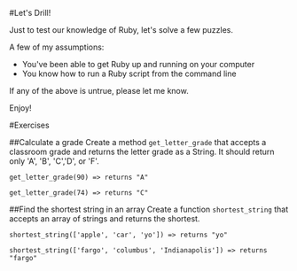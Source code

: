 #Let's Drill!

Just to test our knowledge of Ruby, let's solve a few puzzles.

A few of my assumptions:
- You've been able to get Ruby up and running on your computer
- You know how to run a Ruby script from the command line

If any of the above is untrue, please let me know.

Enjoy!


#Exercises

##Calculate a grade
Create a method `get_letter_grade` that accepts a classroom grade and returns the letter grade as a String. It should return only 'A', 'B', 'C','D', or 'F'.

```
get_letter_grade(90) => returns "A"

get_letter_grade(74) => returns "C"
```

##Find the shortest string in an array
Create a function `shortest_string` that accepts an array of strings and returns the shortest.

```
shortest_string(['apple', 'car', 'yo']) => returns "yo"

shortest_string(['fargo', 'columbus', 'Indianapolis']) => returns "fargo"
```
